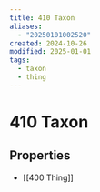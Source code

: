 ```yaml
---
title: 410 Taxon
aliases:
  - "20250101002520"
created: 2024-10-26
modified: 2025-01-01
tags:
  - taxon
  - thing
---
```

# 410 Taxon
## Properties
- [[400 Thing]]
